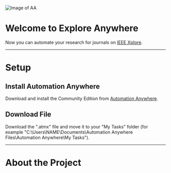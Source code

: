 ![Image of AA](https://www.automationanywhere.com/images/automation-anywhere-logo-corporate-two-line-lg.png)

# Welcome to Explore Anywhere

Now you can automate your research for journals on [IEEE Xplore](http://ieeexplore.ieee.org/).

---

# Setup

## Install Automation Anywhere

Download and install the Community Edition from [Automation Anywhere](https://www.automationanywhere.com/de/lp/rpa-editions-comparison).

## Download File

Download the ".atmx" file and move it to your "My Tasks" folder (for example "C:\Users\NAME\Documents\Automation Anywhere Files\Automation Anywhere\My Tasks").

---

# About the Project
